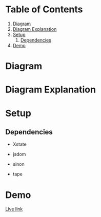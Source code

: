 
# Table of Contents

1.  [Diagram](#org38eec80)
2.  [Diagram Explanation](#orgf8810c0)
3.  [Setup](#orgd42f06b)
    1.  [Dependencies](#orga096ff5)
4.  [Demo](#orgbbfad9c)



<a id="org38eec80"></a>

# Diagram


<a id="orgf8810c0"></a>

# Diagram Explanation


<a id="orgd42f06b"></a>

# Setup


<a id="orga096ff5"></a>

## Dependencies

-   Xstate

-   jsdom

-   sinon

-   tape


<a id="orgbbfad9c"></a>

# Demo

[Live link](https://diegoperezm.github.io/roguelike/src/index.html)

